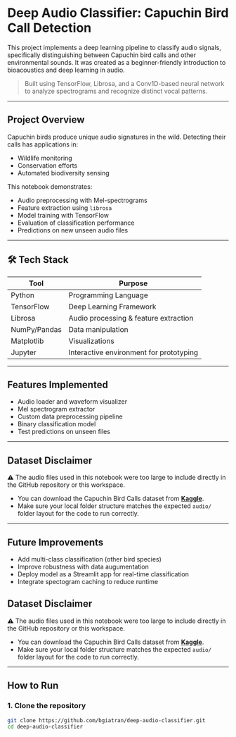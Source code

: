 # Deep Audio Classifier: Capuchin Bird Call Detection

This project implements a deep learning pipeline to classify audio signals, specifically distinguishing between Capuchin bird calls and other environmental sounds. It was created as a beginner-friendly introduction to bioacoustics and deep learning in audio.

> Built using TensorFlow, Librosa, and a Conv1D-based neural network to analyze spectrograms and recognize distinct vocal patterns.

---

## Project Overview

Capuchin birds produce unique audio signatures in the wild. Detecting their calls has applications in:

- Wildlife monitoring 
- Conservation efforts 
- Automated biodiversity sensing 

This notebook demonstrates:
- Audio preprocessing with Mel-spectrograms
- Feature extraction using `librosa`
- Model training with TensorFlow
- Evaluation of classification performance
- Predictions on new unseen audio files

---

## 🛠 Tech Stack

| Tool        | Purpose                                  |
|-------------|-------------------------------------------|
| Python      | Programming Language                      |
| TensorFlow  | Deep Learning Framework                   |
| Librosa     | Audio processing & feature extraction     |
| NumPy/Pandas| Data manipulation                         |
| Matplotlib  | Visualizations                            |
| Jupyter     | Interactive environment for prototyping   |

---

## Features Implemented

- Audio loader and waveform visualizer
- Mel spectrogram extractor
- Custom data preprocessing pipeline
- Binary classification model
- Test predictions on unseen files

---


## Dataset Disclaimer

⚠️ The audio files used in this notebook were too large to include directly in the GitHub repository or this workspace.

- You can download the Capuchin Bird Calls dataset from **[Kaggle](https://www.kaggle.com/datasets/)**.
- Make sure your local folder structure matches the expected `audio/` folder layout for the code to run correctly.

---

## Future Improvements
- Add multi-class classification (other bird species)
- Improve robustness with data augumentation
- Deploy model as a Streamlit app for real-time classification
- Integrate spectogram caching to reduce runtime

## Dataset Disclaimer

⚠️ The audio files used in this notebook were too large to include directly in the GitHub repository or this workspace.

- You can download the Capuchin Bird Calls dataset from **[Kaggle](https://www.kaggle.com/datasets/)**.
- Make sure your local folder structure matches the expected `audio/` folder layout for the code to run correctly.

---

## How to Run

### 1. Clone the repository

```bash
git clone https://github.com/bgiatran/deep-audio-classifier.git
cd deep-audio-classifier
